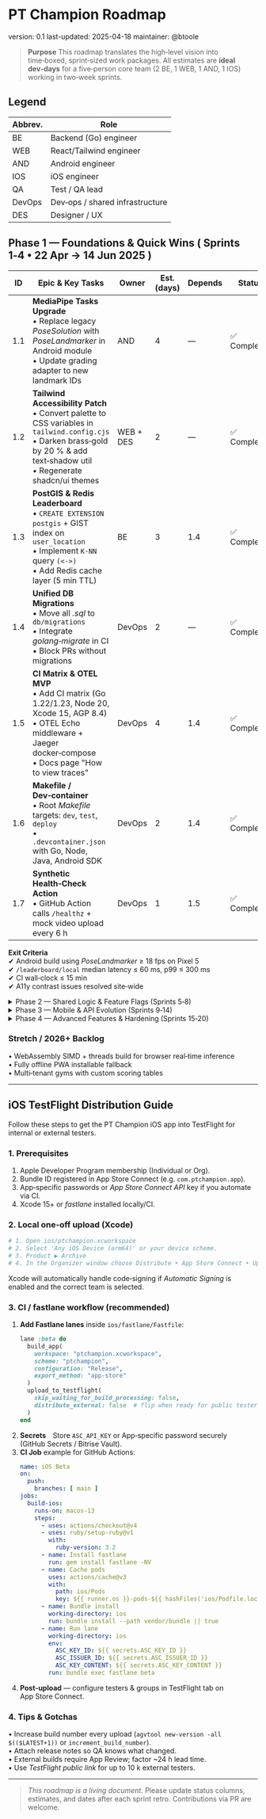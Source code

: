 # PT Champion Roadmap
version: 0.1
last-updated: 2025-04-18
maintainer: @btoole

> **Purpose**   This roadmap translates the high‑level vision into time‑boxed, sprint‑sized work packages. All estimates are **ideal dev‑days** for a five‑person core team (2 BE, 1 WEB, 1 AND, 1 IOS) working in two‑week sprints.

## Legend
| Abbrev. | Role |
|---------|------|
| BE      | Backend (Go) engineer |
| WEB     | React/Tailwind engineer |
| AND     | Android engineer |
| IOS     | iOS engineer |
| QA      | Test / QA lead |
| DevOps  | Dev‑ops / shared infrastructure |
| DES     | Designer / UX |

## Phase 1 — Foundations & Quick Wins ( Sprints 1‑4 • 22 Apr → 14 Jun 2025 )

| ID  | Epic & Key Tasks | Owner | Est. (days) | Depends | Status |
|-----|------------------|-------|-------------|---------|--------|
| 1.1 | **MediaPipe Tasks Upgrade**<br/>• Replace legacy *PoseSolution* with *PoseLandmarker* in Android module<br/>• Update grading adapter to new landmark IDs | AND | 4 | — | ✅ Completed |
| 1.2 | **Tailwind Accessibility Patch**<br/>• Convert palette to CSS variables in `tailwind.config.cjs`<br/>• Darken brass‑gold by 20 % & add text‑shadow util<br/>• Regenerate shadcn/ui themes | WEB + DES | 2 | — | ✅ Completed |
| 1.3 | **PostGIS & Redis Leaderboard**<br/>• `CREATE EXTENSION postgis` + GIST index on `user_location`<br/>• Implement `K‑NN` query `(<->)`<br/>• Add Redis cache layer (5 min TTL) | BE | 3 | 1.4 | ✅ Completed |
| 1.4 | **Unified DB Migrations**<br/>• Move all *.sql* to `db/migrations`<br/>• Integrate *golang‑migrate* in CI<br/>• Block PRs without migrations | DevOps | 2 | — | ✅ Completed |
| 1.5 | **CI Matrix & OTEL MVP**<br/>• Add CI matrix (Go 1.22/1.23, Node 20, Xcode 15, AGP 8.4)<br/>• OTEL Echo middleware + Jaeger docker‑compose<br/>• Docs page "How to view traces" | DevOps | 4 | 1.4 | ✅ Completed |
| 1.6 | **Makefile / Dev‑container**<br/>• Root *Makefile* targets: `dev`, `test`, `deploy`<br/>• `.devcontainer.json` with Go, Node, Java, Android SDK | DevOps | 2 | 1.4 | ✅ Completed |
| 1.7 | **Synthetic Health‑Check Action**<br/>• GitHub Action calls `/healthz` + mock video upload every 6 h | DevOps | 1 | 1.5 | ✅ Completed |

**Exit Criteria**  
✔ Android build using *PoseLandmarker* ≥ 18 fps on Pixel 5   
✔ `/leaderboard/local` median latency ≤ 60 ms, p99 ≤ 300 ms   
✔ CI wall‑clock ≤ 15 min   
✔ A11y contrast issues resolved site‑wide

<details>
<summary>Phase 2 — Shared Logic & Feature Flags (Sprints 5‑8)</summary>

| ID  | Epic & Key Tasks | Owner | Est. (days) | Depends | Status |
|-----|------------------|-------|-------------|---------|--------|
| 2.1 | **Grading → WASM**<br/>• ✅ Refactor `internal/grading` API <br/>• ✅ Promote to `pkg/grading`<br/>• ✅ Build `cmd/wasm` (TinyGo) output & JS wrapper<br/>• ✅ JNI loader (Wasmtime) + iOS PoC (Wasmer-Swift) | BE + WEB + AND + IOS | 12 | 1.5 | ✅ Completed |
| 2.2 | **Global Feature Flags**<br/>• ✅ Evaluate Flagsmith self‑host<br/>• ✅ Add cache‑aware middleware & `/features` endpoint<br/>• ✅ Client wrappers (React Context, Kotlin object, Swift singleton)<br/>• ✅ Flag new grading formula, fine‑tuned model | BE + DevOps + Clients | 6 | 1.5 | ✅ Completed |
| 2.3 | **Observability Deep‑Dive**<br/>• Prometheus rules (CPU > 75 %, p99 > 500 ms)<br/>• Grafana dashboards<br/>• Pose fps histogram export | DevOps + AND | 3 | 1.5 | ⬜ Not Started |
| 2.4 | **Testing Automation**<br/>• Go table‑tests ≥ 80 % coverage on *grading*<br/>• Playwright smoke tests (login, exercise run) | QA + BE + WEB | 4 | 1.5 | ⬜ Not Started |

**Exit Criteria**  
✔ WASM grading returns identical scores across Go/JS/Android/iOS vectors   
✔ Flagsmith can disable "Fine‑tuned Push‑up" model *without redeploy*   
✔ CI gate enforces 80 % unit coverage on `pkg/grading`   
✔ Prom/Grafana accessible at `dev.<env>.ptchampion.com`

</details>

<details>
<summary>Phase 3 — Mobile & API Evolution (Sprints 9‑14)</summary>

| ID  | Epic & Key Tasks | Owner | Est. (days) | Notes | Status |
|-----|------------------|-------|-------------|-------|--------|
| 3.1 | **Android CameraX Pipeline**<br/>• Direct YUV feed to Tasks API via *SurfaceRequest*<br/>• Benchmark fps & battery | AND | 6 | — | ⬜ Not Started |
| 3.2 | **iOS Vision Holistic**<br/>• Replace MediaPipe with Vision‑kit<br/>• Live Activity rep counter | IOS | 8 | Requires Xcode 16 beta | ⬜ Not Started |
| 3.3 | **Health Connect & CoreData Sync**<br/>• VO₂ Max import<br/>• Offline queue (DataStore / CoreData) | AND + IOS | 5 | 2.1 | ⬜ Not Started |
| 3.4 | **GraphQL Edge Layer**<br/>• Deploy Hasura or `gqlgen`<br/>• Federated query *session→metrics→leaderboardDelta*<br/>• Auth via JWT `x-hasura-user-id` | BE | 6 | 1.5 | ⬜ Not Started |
| 3.5 | **Geo Leaderboard Scaling**<br/>• Implement H3 bucketting (1 km cells)<br/>• Nightly cron summarises to Redis hot set | BE + DevOps | 4 | 1.3 | ⬜ Not Started |
| 3.6 | **UX Onboarding & Dark‑mode**<br/>• Mission‑style tutorial screens<br/>• Night‑ops dark theme via CSS vars | DES + Clients | 4 | 1.2 | ⬜ Not Started |

**Exit Criteria**  
✔ Android & iOS apps process reps *offline* and sync later   
✔ GraphQL endpoint powers new mobile dashboard with single query   
✔ Dark‑mode toggle persists per‑device   
✔ Local leaderboard query ≤ 20 ms at 100 k users (load test)

</details>

<details>
<summary>Phase 4 — Advanced Features & Hardening (Sprints 15‑20)</summary>

| ID  | Epic & Key Tasks | Owner | Est. (days) | Depends | Status |
|-----|------------------|-------|-------------|---------|--------|
| 4.1 | **Event Sourcing Backbone**<br/>• `events` table + outbox pattern<br/>• Rewrite grading write‑path to publish events<br/>• CDC to ClickHouse for analytics | BE + DevOps | 8 | 3.4 | ⬜ Not Started |
| 4.2 | **Fine‑Tuned CV Models**<br/>• Collect dataset & label push‑up depth<br/>• Train & quantise TFLite INT8<br/>• Gate via feature flag | AND + ML Contractor | 10 | 2.2 | ⬜ Not Started |
| 4.3 | **Security Suite**<br/>• Short‑lived JWT + PKCE refresh flow<br/>• SAST (CodeQL) & dep scan<br/>• BLE spoofing mitigations ADR | DevOps + BE | 4 | 1.5 | ⬜ Not Started |
| 4.4 | **gRPC Landmark Streaming**<br/>• `LandmarkStream` bidirectional RPC<br/>• Benchmark < 50 ms RTT on LAN | BE + AND + IOS | 6 | 4.1 | ⬜ Not Started |
| 4.5 | **Team Challenges**<br/>• Squad CRUD & invite codes<br/>• Weekly ranking job<br/>• Push notifications (FCM/APNs) | BE + Clients | 6 | 3.5 | ⬜ Not Started |

**Exit Criteria**  
✔ Event log powers analytics dashboard   
✔ Fine‑tuned model raises push‑up accuracy +7 pp & can be disabled via flag   
✔ Pen‑test passes OWASP MSTG baseline   
✔ First platoon pilot of *Team Challenge* feature

</details>

### Stretch / 2026+ Backlog

• WebAssembly SIMD + threads build for browser real‑time inference  
• Fully offline PWA installable fallback  
• Multi‑tenant gyms with custom scoring tables

---

## iOS TestFlight Distribution Guide

Follow these steps to get the PT Champion iOS app into TestFlight for internal or external testers.

### 1. Prerequisites

1. Apple Developer Program membership (Individual or Org).
2. Bundle ID registered in App Store Connect (e.g. `com.ptchampion.app`).
3. App‑specific passwords or *App Store Connect API* key if you automate via CI.
4. Xcode 15+ or *fastlane* installed locally/CI.

### 2. Local one‑off upload (Xcode)
```bash
# 1. Open ios/ptchampion.xcworkspace
# 2. Select 'Any iOS Device (arm64)' or your device scheme.
# 3. Product ▶︎ Archive
# 4. In the Organizer window choose Distribute ‣ App Store Connect ‣ Upload.
```
Xcode will automatically handle code‑signing if *Automatic Signing* is enabled and the correct team is selected.

### 3. CI / fastlane workflow (recommended)
1. **Add Fastlane lanes** inside `ios/fastlane/Fastfile`:
   ```ruby
   lane :beta do
     build_app(
       workspace: "ptchampion.xcworkspace",
       scheme: "ptchampion",
       configuration: "Release",
       export_method: "app-store"
     )
     upload_to_testflight(
       skip_waiting_for_build_processing: false,
       distribute_external: false  # flip when ready for public testers
     )
   end
   ```
2. **Secrets** Store `ASC_API_KEY` or App‑specific password securely (GitHub Secrets / Bitrise Vault).
3. **CI Job** example for GitHub Actions:
   ```yaml
   name: iOS Beta
   on:
     push:
       branches: [ main ]
   jobs:
     build-ios:
       runs-on: macos-13
       steps:
         - uses: actions/checkout@v4
         - uses: ruby/setup-ruby@v1
           with:
             ruby-version: 3.2
         - name: Install fastlane
           run: gem install fastlane -NV
         - name: Cache pods
           uses: actions/cache@v3
           with:
             path: ios/Pods
             key: ${{ runner.os }}-pods-${{ hashFiles('ios/Podfile.lock') }}
         - name: Bundle install
           working-directory: ios
           run: bundle install --path vendor/bundle || true
         - name: Run lane
           working-directory: ios
           env:
             ASC_KEY_ID: ${{ secrets.ASC_KEY_ID }}
             ASC_ISSUER_ID: ${{ secrets.ASC_ISSUER_ID }}
             ASC_KEY_CONTENT: ${{ secrets.ASC_KEY_CONTENT }}
           run: bundle exec fastlane beta
   ```
4. **Post‑upload** — configure testers & groups in TestFlight tab on App Store Connect.

### 4. Tips & Gotchas
• Increase build number every upload (`agvtool new-version -all $(($LATEST+1))` or `increment_build_number`).  
• Attach release notes so QA knows what changed.  
• External builds require App Review; factor ~24 h lead time.  
• Use *TestFlight public link* for up to 10 k external testers.

---

> *This roadmap is a living document.* Please update status columns, estimates, and dates after each sprint retro. Contributions via PR are welcome.

